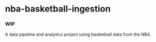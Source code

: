 # nba-basketball-ingestion

### WIP
A data pipeline and analytics project using basketball data from the NBA.
